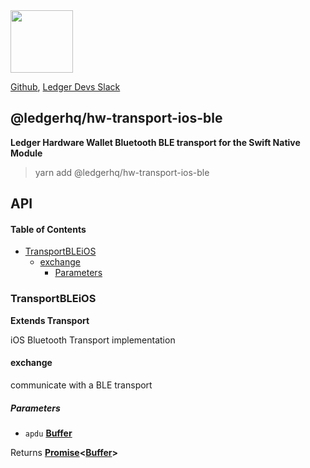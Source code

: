 <img src="https://user-images.githubusercontent.com/211411/34776833-6f1ef4da-f618-11e7-8b13-f0697901d6a8.png" height="100" />

[Github](https://github.com/LedgerHQ/ledgerjs/),
[Ledger Devs Slack](https://ledger-dev.slack.com/)

## @ledgerhq/hw-transport-ios-ble

**Ledger Hardware Wallet Bluetooth BLE transport for the Swift Native Module**

> yarn add @ledgerhq/hw-transport-ios-ble

## API

<!-- Generated by documentation.js. Update this documentation by updating the source code. -->

#### Table of Contents

*   [TransportBLEiOS](#transportbleios)
    *   [exchange](#exchange)
        *   [Parameters](#parameters)

### TransportBLEiOS

**Extends Transport**

iOS Bluetooth Transport implementation

#### exchange

communicate with a BLE transport

##### Parameters

*   `apdu` **[Buffer](https://nodejs.org/api/buffer.html)** 

Returns **[Promise](https://developer.mozilla.org/docs/Web/JavaScript/Reference/Global_Objects/Promise)<[Buffer](https://nodejs.org/api/buffer.html)>** 
